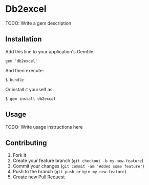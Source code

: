 # Db2excel

TODO: Write a gem description

## Installation

Add this line to your application's Gemfile:

    gem 'db2excel'

And then execute:

    $ bundle

Or install it yourself as:

    $ gem install db2excel

## Usage

TODO: Write usage instructions here

## Contributing

1. Fork it
2. Create your feature branch (`git checkout -b my-new-feature`)
3. Commit your changes (`git commit -am 'Added some feature'`)
4. Push to the branch (`git push origin my-new-feature`)
5. Create new Pull Request
